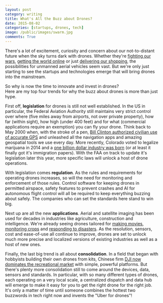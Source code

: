 ```yaml
---
layout: post
category: writing
title: What's All the Buzz about Drones?
date: 2015-08-02
categories: [startups, drones, tech]
image: /public/images/swarm.jpg
comments: True
---
```


There's a lot of excitement, curiosity and concern about our not-to-distant future when the sky turns dark with drones. 
Whether they're [fighting our wars](https://www.youtube.com/watch?v=hZV8IfJm-MI), [getting the world online](http://venturebeat.com/2015/07/30/facebooks-new-massive-drone-will-beam-the-internet-down-to-developing-countries/) or just [delivering our shopping](http://www.amazon.com/primeair), the possibilities for unmanned aerial vehicles seem vast. 
But we're only just starting to see the startups and technologies emerge that will bring drones into the mainstream.

So why is now the time to innovate and invest in drones?<br/>
Here are my top four trends for why the buzz about drones is more than just hype.

First off, **legislation** for drones is still not well established. 
In the US in particular, the Federal Aviation Authority still maintains very strict control over where (five miles away from airports, not over private property), how far (within sight), how high (under 400 feet) and for what (commercial applications require an exemption) you can fly your drone.
Think back to May 2000 when, with the stroke of a pen, [Bill Clinton authorized civilian use of accurate GPS](http://www.cnet.com/news/celebrating-10-years-of-gps-for-the-masses/) and unleashed all the navigation apps and amazing geospatial tools we use every day.
More recently, Colorado voted to legalize marijuana in 2014 and a [one billion dollar industry was born](http://www.washingtonpost.com/news/wonkblog/wp/2015/02/12/colorados-legal-weed-market-700-million-in-sales-last-year-1-billion-by-2016/) (or at least it finally got it's immigration papers).
With the FAA on track to update it's legislation later this year, more specific laws will unlock a host of drone operations.

With legislation comes **regulation**. 
As the rules and requirements for operating drones increases, so will the need for monitoring and enforcement of those rules. 
Control software for keeping drones in permitted airspace, safety features to prevent crashes and AI for autonomous flight control will all be required to keep everything buzzing about safely.
The companies who can set the standards here stand to win big.

Next up are all the new **applications**.
Aerial and satellite imaging has been used for decades in industries like agriculture, construction and intelligence.
We're already seeing drones tailored for [making movies](http://www.wired.com/2015/03/drone-filmmaking/), [monitoring crops](http://www.precisionhawk.com/) and [responding to disasters](https://player.vimeo.com/video/126676918).
As the resolution, sensors, cost and ease-of-use all continue to improve, drones are set to unlock much more precise and localized versions of existing industries as well as a host of new ones.

Finally, the last big trend is all about **consolidation**. 
In a field that began with hobbyists building their own drones from kits, Chinese firm [DJI now dominates the recreational market](http://www.economist.com/news/business/21647981-chinese-firm-has-taken-lead-promising-market-up) with simple, powerful platforms.
But there's plenty more consolidation still to come around the devices, data, sensors and standards. 
In particular, with so many different types of drones, each operating on a very local scale, a centralized dispatch and data hub will emerge to make it easy for you to get the right drone for the right job.
It's only a matter of time until someone combines the hottest two buzzwords in tech right now and invents the "Uber for drones"!
